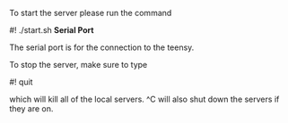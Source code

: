 To start the server please run the command

#! ./start.sh <b>Serial Port</b>

The serial port is for the connection to the teensy.

To stop the server, make sure to type 

#! quit

which will kill all of the local servers. ^C will also shut down the servers if they are on.
